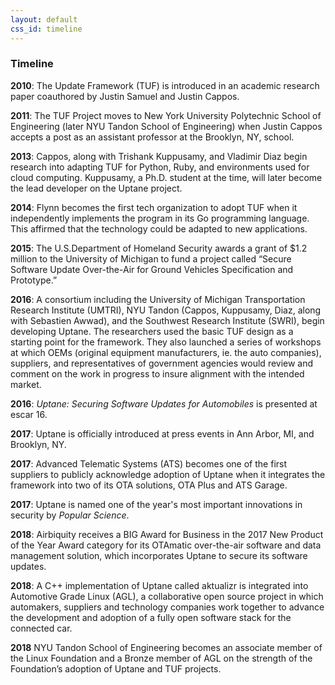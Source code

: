 ```yaml
---
layout: default
css_id: timeline
---
```


### Timeline

**2010**:  The Update Framework (TUF) is introduced in an academic research paper
coauthored by Justin Samuel and Justin Cappos.

**2011**: The TUF Project moves to New York University Polytechnic School of
Engineering (later NYU Tandon School of Engineering) when Justin Cappos
accepts a post as an assistant professor at the Brooklyn, NY, school.

**2013**: Cappos, along with Trishank Kuppusamy, and Vladimir Diaz begin research
into adapting TUF for Python, Ruby, and environments used
for cloud computing.  Kuppusamy, a Ph.D. student at the time, will later
become the lead developer on the Uptane project.

**2014**: Flynn becomes the first tech organization to adopt TUF when
it independently implements the program in its Go programming language. This
affirmed that the technology could be adapted to new applications.

**2015**: The U.S.Department of Homeland Security awards a grant of $1.2
million to the University of Michigan to fund a project called “Secure
Software Update Over-the-Air for Ground Vehicles Specification and Prototype.”

**2016**: A consortium including the University of Michigan Transportation Research
Institute (UMTRI), NYU Tandon (Cappos, Kuppusamy, Diaz, along with Sebastien Awwad),
and the Southwest Research Institute (SWRI), begin developing Uptane. The researchers
used the basic TUF design as a starting point for the framework. They also
launched a series of workshops at which OEMs (original equipment manufacturers,
ie. the auto companies), suppliers, and representatives of government agencies
would review and comment on the work in progress to insure alignment with
the intended market.

**2016**: *Uptane: Securing Software Updates for Automobiles* is presented at
escar 16.

**2017**: Uptane is officially introduced at press events in Ann Arbor, MI, and
Brooklyn, NY.

**2017**: Advanced Telematic Systems (ATS) becomes one of the first suppliers
to publicly acknowledge adoption of Uptane when it integrates the framework
into two of its OTA solutions, OTA Plus and ATS Garage.

**2017**: Uptane is named one of the year's most important innovations in
security by *Popular Science*.

**2018**: Airbiquity receives a BIG Award for Business in the 2017 New Product of
the Year Award category for its OTAmatic over-the-air software and data management
solution, which incorporates Uptane to secure its software updates.

**2018**: A C++ implementation of Uptane called aktualizr is integrated into
Automotive Grade Linux (AGL), a collaborative open source project in which
automakers, suppliers and technology companies work together to advance the
development and adoption of a fully open software stack for the connected car.

**2018** NYU Tandon School of Engineering becomes an associate member of the
Linux Foundation and a Bronze member of AGL on the strength of the Foundation’s
adoption of Uptane and TUF projects.
